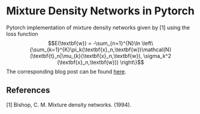 # Mixture Density Networks in Pytorch

Pytorch implementation of mixture density networks given by [1] using the loss function 
$$E(\textbf{w}) = -\sum_{n=1}^{N}\ln \left\{\sum_{k=1}^{K}\pi_k(\textbf{x}_n,\textbf{w})\mathcal{N}(\textbf{t}_n|\mu_{k}(\textbf{x}_n,\textbf{w}), \sigma_k^2
(\textbf{x}_n,\textbf{w})) \right\}$$ 
The corresponding blog post can be found [here](https://www.brianjsl.com/blog/2024/04/22/mixture_density_networks/).

## References

[1] Bishop, C. M. Mixture density networks. (1994).
